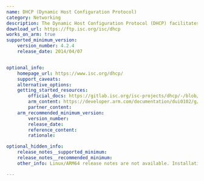 ```yaml
---
name: DHCP (Dynamic Host Configuration Protocol)
category: Networking
description: The Dynamic Host Configuration Protocol (DHCP) facilitates the automatic assignment of IP addresses and network settings to devices on a network. This process allows devices to connect without manual configuration of IP addresses, thereby streamlining network management and enhancing overall performance.
download_url: https://ftp.isc.org/isc/dhcp
works_on_arm: true
supported_minimum_version:
    version_number: 4.2.4
    release_date: 2014/04/07


optional_info:
    homepage_url: https://www.isc.org/dhcp/
    support_caveats:
    alternative_options:
    getting_started_resources:
        official_docs: https://gitlab.isc.org/isc-projects/dhcp/-/blob/master/README?ref_type=heads
        arm_content: https://developer.arm.com/documentation/dui0102/g/using-the-dhcp-utility
        partner_content:
    arm_recommended_minimum_version:
        version_number:
        release_date:
        reference_content:
        rationale: 

optional_hidden_info:
    release_notes__supported_minimum: 
    release_notes__recommended_minimum:
    other_info: Linux/ARM64 release notes are not available. Installation and testing are done using `apt install isc-dhcp-serve` on ubuntu 14.04 and above versions. ISC announced that support for ISC DHCP would end by late 2022. They introduced a new DHCP server, Kea, which is intended to [replace ISC DHCP](https://www.isc.org/dhcp_migration) in most server deployments.

---
```

